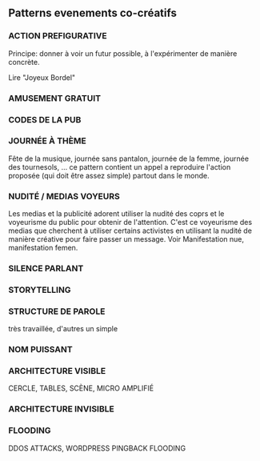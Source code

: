 ## Patterns evenements co-créatifs

### ACTION PREFIGURATIVE

Principe: donner à voir un futur possible, à l'expérimenter de manière concrète.

Lire "Joyeux Bordel"

### AMUSEMENT GRATUIT

### CODES DE LA PUB

### JOURNÉE À THÈME

Fête de la musique, journée sans pantalon, journée de la femme, journée des tournesols, ... ce pattern contient un appel a reproduire l'action proposée (qui doit être assez simple) partout dans le monde.

### NUDITÉ / MEDIAS VOYEURS

Les medias et la publicité adorent utiliser la nudité des coprs et le voyeurisme du public pour obtenir de l'attention. C'est ce voyeurisme des medias que cherchent à utiliser certains activistes en utilisant la nudité de manière créative pour faire passer un message. Voir Manifestation nue, manifestation femen.



### SILENCE PARLANT

### STORYTELLING


### STRUCTURE DE PAROLE 
très travaillée, d'autres un simple 

### NOM PUISSANT

### ARCHITECTURE VISIBLE 

CERCLE, TABLES, SCÈNE, MICRO AMPLIFIÉ

### ARCHITECTURE INVISIBLE

### FLOODING

DDOS ATTACKS, WORDPRESS PINGBACK FLOODING
